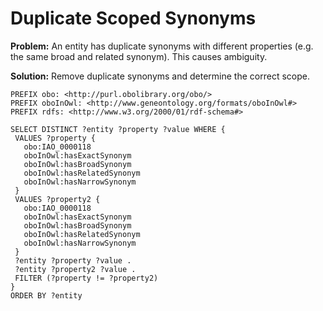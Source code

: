 # Duplicate Scoped Synonyms

**Problem:** An entity has duplicate synonyms with different properties (e.g. the same broad and related synonym). This causes ambiguity.

**Solution:** Remove duplicate synonyms and determine the correct scope.

```sparql
PREFIX obo: <http://purl.obolibrary.org/obo/>
PREFIX oboInOwl: <http://www.geneontology.org/formats/oboInOwl#>
PREFIX rdfs: <http://www.w3.org/2000/01/rdf-schema#>

SELECT DISTINCT ?entity ?property ?value WHERE {
 VALUES ?property {
   obo:IAO_0000118
   oboInOwl:hasExactSynonym
   oboInOwl:hasBroadSynonym
   oboInOwl:hasRelatedSynonym
   oboInOwl:hasNarrowSynonym
 }
 VALUES ?property2 {
   obo:IAO_0000118
   oboInOwl:hasExactSynonym
   oboInOwl:hasBroadSynonym
   oboInOwl:hasRelatedSynonym
   oboInOwl:hasNarrowSynonym
 }
 ?entity ?property ?value .
 ?entity ?property2 ?value .
 FILTER (?property != ?property2)
}
ORDER BY ?entity
```

